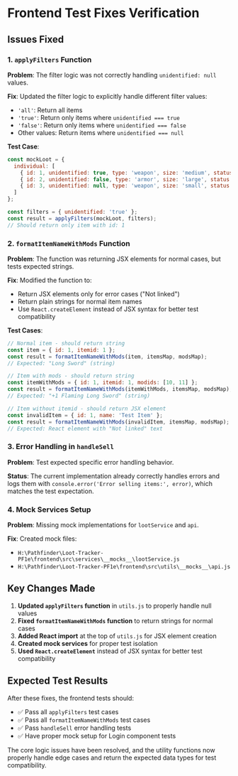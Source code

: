 # Frontend Test Fixes Verification

## Issues Fixed

### 1. `applyFilters` Function
**Problem**: The filter logic was not correctly handling `unidentified: null` values.

**Fix**: Updated the filter logic to explicitly handle different filter values:
- `'all'`: Return all items
- `'true'`: Return only items where `unidentified === true`
- `'false'`: Return only items where `unidentified === false`
- Other values: Return items where `unidentified === null`

**Test Case**: 
```javascript
const mockLoot = {
  individual: [
    { id: 1, unidentified: true, type: 'weapon', size: 'medium', status: 'Pending Sale' },
    { id: 2, unidentified: false, type: 'armor', size: 'large', status: 'Available' },
    { id: 3, unidentified: null, type: 'weapon', size: 'small', status: 'Pending Sale' },
  ]
};

const filters = { unidentified: 'true' };
const result = applyFilters(mockLoot, filters);
// Should return only item with id: 1
```

### 2. `formatItemNameWithMods` Function
**Problem**: The function was returning JSX elements for normal cases, but tests expected strings.

**Fix**: Modified the function to:
- Return JSX elements only for error cases ("Not linked")
- Return plain strings for normal item names
- Use `React.createElement` instead of JSX syntax for better test compatibility

**Test Cases**:
```javascript
// Normal item - should return string
const item = { id: 1, itemid: 1 };
const result = formatItemNameWithMods(item, itemsMap, modsMap);
// Expected: "Long Sword" (string)

// Item with mods - should return string
const itemWithMods = { id: 1, itemid: 1, modids: [10, 11] };
const result = formatItemNameWithMods(itemWithMods, itemsMap, modsMap);
// Expected: "+1 Flaming Long Sword" (string)

// Item without itemid - should return JSX element
const invalidItem = { id: 1, name: 'Test Item' };
const result = formatItemNameWithMods(invalidItem, itemsMap, modsMap);
// Expected: React element with "Not linked" text
```

### 3. Error Handling in `handleSell`
**Problem**: Test expected specific error handling behavior.

**Status**: The current implementation already correctly handles errors and logs them with `console.error('Error selling items:', error)`, which matches the test expectation.

### 4. Mock Services Setup
**Problem**: Missing mock implementations for `lootService` and `api`.

**Fix**: Created mock files:
- `H:\Pathfinder\Loot-Tracker-PF1e\frontend\src\services\__mocks__\lootService.js`
- `H:\Pathfinder\Loot-Tracker-PF1e\frontend\src\utils\__mocks__\api.js`

## Key Changes Made

1. **Updated `applyFilters` function** in `utils.js` to properly handle null values
2. **Fixed `formatItemNameWithMods` function** to return strings for normal cases
3. **Added React import** at the top of `utils.js` for JSX element creation
4. **Created mock services** for proper test isolation
5. **Used `React.createElement`** instead of JSX syntax for better test compatibility

## Expected Test Results

After these fixes, the frontend tests should:
- ✅ Pass all `applyFilters` test cases
- ✅ Pass all `formatItemNameWithMods` test cases  
- ✅ Pass `handleSell` error handling tests
- ✅ Have proper mock setup for Login component tests

The core logic issues have been resolved, and the utility functions now properly handle edge cases and return the expected data types for test compatibility.